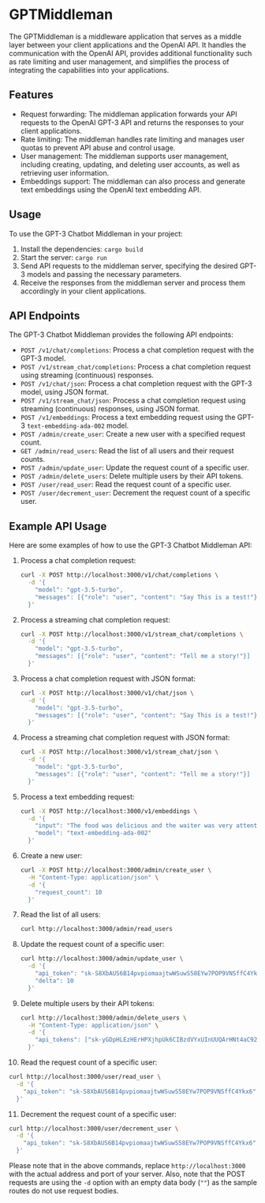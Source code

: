 # GPTMiddleman

The GPTMiddleman is a middleware application that serves as a middle layer between your client applications and the OpenAI API. It handles the communication with the OpenAI API, provides additional functionality such as rate limiting and user management, and simplifies the process of integrating the capabilities into your applications.

## Features

- Request forwarding: The middleman application forwards your API requests to the OpenAI GPT-3 API and returns the responses to your client applications.
- Rate limiting: The middleman handles rate limiting and manages user quotas to prevent API abuse and control usage.
- User management: The middleman supports user management, including creating, updating, and deleting user accounts, as well as retrieving user information.
- Embeddings support: The middleman can also process and generate text embeddings using the OpenAI text embedding API.

## Usage

To use the GPT-3 Chatbot Middleman in your project:

1. Install the dependencies: `cargo build`
2. Start the server: `cargo run`
3. Send API requests to the middleman server, specifying the desired GPT-3 models and passing the necessary parameters.
4. Receive the responses from the middleman server and process them accordingly in your client applications.

## API Endpoints

The GPT-3 Chatbot Middleman provides the following API endpoints:

- `POST /v1/chat/completions`: Process a chat completion request with the GPT-3 model.
- `POST /v1/stream_chat/completions`: Process a chat completion request using streaming (continuous) responses.
- `POST /v1/chat/json`: Process a chat completion request with the GPT-3 model, using JSON format.
- `POST /v1/stream_chat/json`: Process a chat completion request using streaming (continuous) responses, using JSON format.
- `POST /v1/embeddings`: Process a text embedding request using the GPT-3 `text-embedding-ada-002` model.
- `POST /admin/create_user`: Create a new user with a specified request count.
- `GET /admin/read_users`: Read the list of all users and their request counts.
- `POST /admin/update_user`: Update the request count of a specific user.
- `POST /admin/delete_users`: Delete multiple users by their API tokens.
- `POST /user/read_user`: Read the request count of a specific user.
- `POST /user/decrement_user`: Decrement the request count of a specific user.

## Example API Usage

Here are some examples of how to use the GPT-3 Chatbot Middleman API:

1. Process a chat completion request:
   ```bash
   curl -X POST http://localhost:3000/v1/chat/completions \
     -d '{
       "model": "gpt-3.5-turbo", 
       "messages": [{"role": "user", "content": "Say This is a test!"}]
     }'
   ```
2. Process a streaming chat completion request:
   ```bash
   curl -X POST http://localhost:3000/v1/stream_chat/completions \
     -d '{
       "model": "gpt-3.5-turbo", 
       "messages": [{"role": "user", "content": "Tell me a story!"}]
     }'
   ```
3. Process a chat completion request with JSON format:
   ```bash
   curl -X POST http://localhost:3000/v1/chat/json \
     -d '{
       "model": "gpt-3.5-turbo",
       "messages": [{"role": "user", "content": "Say This is a test!"}]
     }'
   ```
4. Process a streaming chat completion request with JSON format:
   ```bash
   curl -X POST http://localhost:3000/v1/stream_chat/json \
     -d '{
       "model": "gpt-3.5-turbo",
       "messages": [{"role": "user", "content": "Tell me a story!"}]
     }'
   ```
5. Process a text embedding request:
   ```bash
   curl -X POST http://localhost:3000/v1/embeddings \
     -d '{
       "input": "The food was delicious and the waiter was very attentive.",
       "model": "text-embedding-ada-002"
     }'
   ```
6. Create a new user:
   ```bash
   curl -X POST http://localhost:3000/admin/create_user \
     -H "Content-Type: application/json" \
     -d '{
       "request_count": 10
     }'
   ```
7. Read the list of all users:
   ```bash
   curl http://localhost:3000/admin/read_users
   ```
8. Update the request count of a specific user:
   ```bash
   curl http://localhost:3000/admin/update_user \
     -d '{
       "api_token": "sk-S8XbAUS6B14pvpiomaajtwWSuwS58EYw7POP9VNSffC4Ykx6",
       "delta": 10
     }'
   ```
9. Delete multiple users by their API tokens:
   ```bash
   curl http://localhost:3000/admin/delete_users \
     -H "Content-Type: application/json" \
     -d '{
       "api_tokens": ["sk-yGDpHLEzHErHPXjhpUk6CIBzdVYxUInUUQArHNt4aC925vCe", "sk-hlK5uPXWmKCJ4PjlY6QiQtnoKepvlJWsSdJJkL9VJWRLwkM7"]
     }'
   ```
10. Read the request count of a specific user:
   ```bash
   curl http://localhost:3000/user/read_user \
     -d '{
       "api_token": "sk-S8XbAUS6B14pvpiomaajtwWSuwS58EYw7POP9VNSffC4Ykx6"
     }'
   ```
11. Decrement the request count of a specific user:
   ```bash
   curl http://localhost:3000/user/decrement_user \
     -d '{
       "api_token": "sk-S8XbAUS6B14pvpiomaajtwWSuwS58EYw7POP9VNSffC4Ykx6"
     }'
   ```

Please note that in the above commands, replace `http://localhost:3000` with the actual address and port of your server. Also, note that the POST requests are using the `-d` option with an empty data body (`""`) as the sample routes do not use request bodies.
